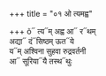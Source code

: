 +++
title = "०१ ओ त्यमह्व"

+++
õ᳓ त्य᳓म् अह्व आ᳓ र᳓थम्  
अद्या᳓ दं᳓सिष्ठम् ऊत᳓ये  
य᳓म् अश्विना सुहवा रुद्रवर्तनी  
आ᳓ सूरिया᳓यै तस्थ᳓थुः